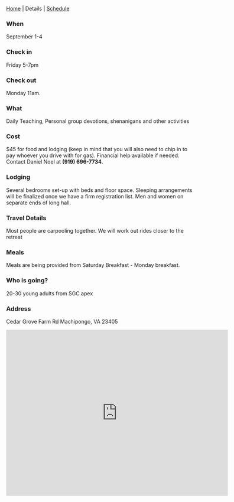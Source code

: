 [Home](/) | Details | [Schedule](/schedule)

### When
September 1-4

### Check in
Friday 5-7pm

### Check out
Monday 11am.

### What
Daily Teaching, Personal group devotions, shenanigans and other activities

### Cost
$45 for food and lodging (keep in mind that you will also need to chip in to pay whoever you drive with for gas).
Financial help available if needed. Contact Daniel Noel at **(919) 696-7734**.

### Lodging
Several bedrooms set-up with beds and floor space. Sleeping arrangements will be finalized once we have a firm registration list. Men and women on separate ends of long hall.

### Travel Details
Most people are carpooling together. We will work out rides closer to the retreat

### Meals
Meals are being provided from Saturday Breakfast - Monday breakfast.

### Who is going?
20-30 young adults from SGC apex

### Address
Cedar Grove Farm Rd Machipongo, VA 23405

<iframe class='map-info' src="https://www.google.com/maps/embed?pb=!1m18!1m12!1m3!1d7826.774616890957!2d-75.91589114951717!3d37.44511211498117!2m3!1f0!2f0!3f0!3m2!1i1024!2i768!4f13.1!3m3!1m2!1s0x89ba47e6095bf9e1%3A0x72998f58e65772e0!2sCedar+Grove+Farm+Rd%2C+Machipongo%2C+VA+23405!5e0!3m2!1sen!2sus!4v1500244648816" width="600" height="450" frameborder="0" style="border:0" allowfullscreen></iframe>

